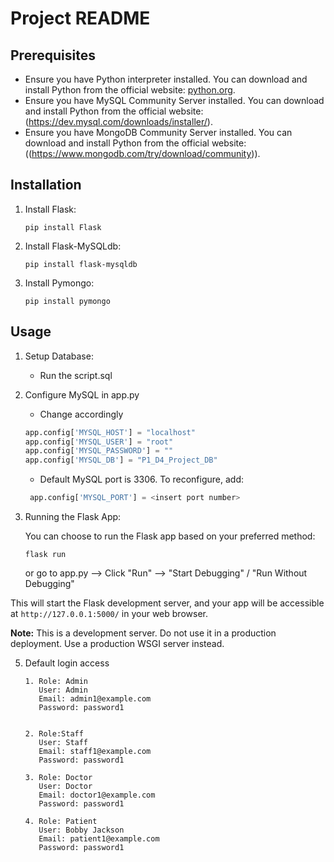 # Project README

## Prerequisites

- Ensure you have Python interpreter installed. You can download and install Python from the official website: [python.org](https://www.python.org/downloads/).
- Ensure you have MySQL Community Server installed. You can download and install Python from the official website: (https://dev.mysql.com/downloads/installer/).
- Ensure you have MongoDB Community Server installed. You can download and install Python from the official website: ((https://www.mongodb.com/try/download/community)).

## Installation

1. Install Flask:
    ```
    pip install Flask
    ```
2. Install Flask-MySQLdb:
    ```
    pip install flask-mysqldb
    ```
3. Install Pymongo:
    ```
    pip install pymongo
    ```

## Usage

1. Setup Database:

    - Run the script.sql

2. Configure MySQL in app.py

    - Change accordingly
   ```python
   app.config['MYSQL_HOST'] = "localhost"
   app.config['MYSQL_USER'] = "root"
   app.config['MYSQL_PASSWORD'] = ""
   app.config['MYSQL_DB'] = "P1_D4_Project_DB"
   ```
   
   - Default MySQL port is 3306. To reconfigure, add:
   ```python
    app.config['MYSQL_PORT'] = <insert port number>
   ```

4. Running the Flask App:

    You can choose to run the Flask app based on your preferred method:
    
    ```
    flask run
    ```

    or go to app.py --> Click "Run" --> "Start Debugging" / "Run Without Debugging" 

This will start the Flask development server, and your app will be accessible at `http://127.0.0.1:5000/` in your web browser.

**Note:** This is a development server. Do not use it in a production deployment. Use a production WSGI server instead.

5. Default login access 
    ```
    1. Role: Admin 
       User: Admin
       Email: admin1@example.com
       Password: password1

    
    2. Role:Staff
       User: Staff
       Email: staff1@example.com
       Password: password1

    3. Role: Doctor
       User: Doctor
       Email: doctor1@example.com
       Password: password1

    4. Role: Patient
       User: Bobby Jackson
       Email: patient1@example.com
       Password: password1
